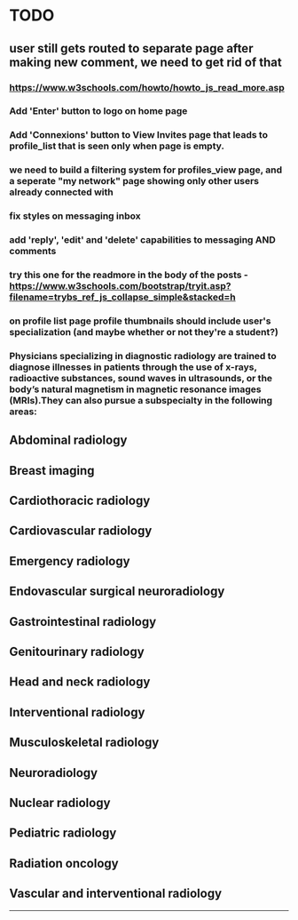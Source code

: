 # TODO #

<!-- GSC -->
##  user still gets routed to separate page after making new comment, we need to get rid of that 


###  https://www.w3schools.com/howto/howto_js_read_more.asp


### Add 'Enter' button to logo on home page

### Add 'Connexions' button to View Invites page that leads to profile_list that is seen only when page is empty. 

### we need to build a filtering system for profiles_view page, and a seperate "my network" page showing only other users already connected with


### fix styles on messaging inbox

### add 'reply', 'edit' and 'delete' capabilities to messaging AND comments


###  try this one for the readmore in the body of the posts - https://www.w3schools.com/bootstrap/tryit.asp?filename=trybs_ref_js_collapse_simple&stacked=h


### on profile list page profile thumbnails should include user's specialization (and maybe whether or not they're a student?)


<!-- For the MVP I haven't included every single sub-specialty within every category because there are just too many and it makes more sense to find out exactly who will be using the app and how they're going to be using it. We still may decide that the user is going to create the subcategory specializations by entering it onto a field on their profile, or peraps through a system of hashtags on the body of their posts
So for the time being I'm leaving the lists of subgaregories here on this page.  -->

### Physicians specializing in diagnostic radiology are trained to diagnose illnesses in patients through the use of x-rays, radioactive substances, sound waves in ultrasounds, or the body’s natural magnetism in magnetic resonance images (MRIs).They can also pursue a subspecialty in the following areas:

## Abdominal radiology
## Breast imaging
## Cardiothoracic radiology
## Cardiovascular radiology
## Emergency radiology
## Endovascular surgical neuroradiology
## Gastrointestinal radiology
## Genitourinary radiology
## Head and neck radiology
## Interventional radiology
## Musculoskeletal radiology
## Neuroradiology
## Nuclear radiology
## Pediatric radiology
## Radiation oncology
## Vascular and interventional radiology 
---------------------------
